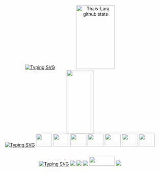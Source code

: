 <div align="center">  
  <a href="https://git.io/typing-svg"><img src="https://readme-typing-svg.demolab.com?font=Fira+Code&duration=3000&pause=10000&color=82AAFF&size=30&center=true&vCenter=true&width=1000&lines=Hi+there!+%F0%9F%91%8B" alt="Typing SVG" /></a>
  
  <img width="49%" height="200px" src="https://github-readme-stats.vercel.app/api?username=Thais-lara&show_icons=true&count_private=true&hide_border=true&title_color=82aaff&icon_color=89ddff&text_color=27e8a7&bg_color=1C202B" alt="Thais-Lara github stats" /> 
  <img width="41%" height="200px" src="https://github-readme-stats.vercel.app/api/top-langs/?username=Thais-Lara&layout=compact&hide_border=true&title_color=82aaff&text_color=27e8a7&bg_color=1C202B" />
</div>

  
  <div align="center">
  <a href="https://git.io/typing-svg"><img src="https://readme-typing-svg.demolab.com?font=Fira+Code&duration=3000&pause=10000&color=82AAFF&size=16&center=true&vCenter=true&width=1000&lines=Main knowledge:" alt="Typing SVG" /></a>
  <img height="40" width="50" src="https://cdn.jsdelivr.net/gh/devicons/devicon/icons/java/java-original.svg"/>
  <img height="40" width="50" src="https://cdn.jsdelivr.net/gh/devicons/devicon/icons/c/c-original.svg" />
  <img height="40" width="50" src="https://cdn.jsdelivr.net/gh/devicons/devicon/icons/csharp/csharp-original.svg" />
  <img height="40" width="50" src="https://cdn.jsdelivr.net/gh/devicons/devicon/icons/dart/dart-plain-wordmark.svg" />
  <img height="40" width="50" src="https://cdn.jsdelivr.net/gh/devicons/devicon/icons/flutter/flutter-original.svg" />
  <img height="40" width="50" src="https://cdn.jsdelivr.net/gh/devicons/devicon/icons/html5/html5-original.svg" />
  <img height="40" width="50" src="https://cdn.jsdelivr.net/gh/devicons/devicon/icons/css3/css3-original.svg" />
                     
</div>

  ##
  
<div align="center"> 
  <a href="https://git.io/typing-svg"><img src="https://readme-typing-svg.demolab.com?font=Fira+Code&duration=3000&pause=10000&color=82AAFF&size=16&center=true&vCenter=true&width=1000&lines=Click here:" alt="Typing SVG" /></a>
  <a href="https://www.linkedin.com/in/thaislarac" target="_blank"><img src="https://img.shields.io/badge/-LinkedIn-%230077B5?style=for-the-badge&logo=linkedin&logoColor=white" target="_blank"></a>
  <a href = "mailto:thaiscostalara@gmail.com"> <img src="https://img.shields.io/badge/-Gmail-A81B1B?style=for-the-badge&logo=gmail&logoColor=white" target="_blank"></a>
  <a href = "https://replit.com/@ThaisLara1"> <img src="https://img.shields.io/badge/replit-667881?style=for-the-badge&logo=replit&logoColor=white" target="_blank"></a>
 <a href = "https://scratch.mit.edu/users/ThaisCL/"> <img height="28" width="80" src="https://upload.wikimedia.org/wikipedia/commons/thumb/f/f1/Scratchlogo.svg/1024px-Scratchlogo.svg.png" target="_blank"></a>
  <a href = "https://www.tinkercad.com/users/amPlWTEhqoq?category=circuits&sort=likes&view_mode=default"> <img src="https://img.shields.io/badge/Arduino-00979D?style=for-the-badge&logo=Arduino&logoColor=white" target="_blank"></a>
  

</div>
